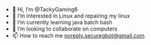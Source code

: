 - 👋 Hi, I’m @TackyGaming6
- 👀 I’m interested in Linux and repairing my linux
- 🌱 I’m currently learning java batch bash
- 💞️ I’m looking to collaborate on computers
- 📫 How to reach me noreply.securegbot@gmail.com

<!---
TackyGaming6/TackyGaming6 is a ✨ special ✨ repository because its `README.md` (this file) appears on your GitHub profile.
You can click the Preview link to take a look at your changes.
--->
